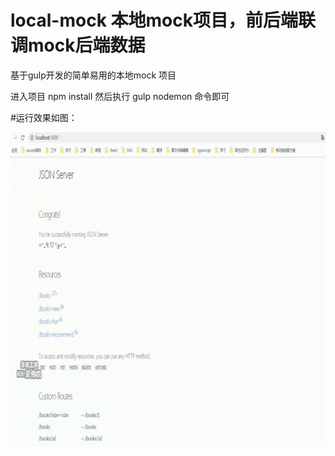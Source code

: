 # local-mock 本地mock项目，前后端联调mock后端数据

基于gulp开发的简单易用的本地mock 项目

进入项目 npm install 
然后执行 gulp nodemon 命令即可

#运行效果如图：

![Image](https://github.com/KaraKong/local-mock/blob/master/effect.gif)
